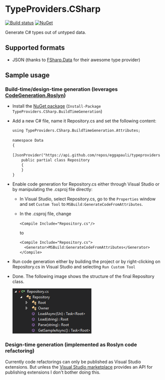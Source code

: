 # TypeProviders.CSharp
[![Build status](https://ci.appveyor.com/api/projects/status/hp8tnw4sdd6kym51?svg=true)](https://ci.appveyor.com/project/JEgger/typeproviders-csharp)
[![NuGet](https://img.shields.io/nuget/v/typeproviders.csharp.buildtimegeneration.svg)](https://www.nuget.org/packages/TypeProviders.CSharp.BuildTimeGeneration/)

Generate C# types out of untyped data.

## Supported formats
* JSON (thanks to [FSharp.Data](https://github.com/fsharp/FSharp.Data) for their awesome type provider)

## Sample usage
### Build-time/design-time generation (leverages [CodeGeneration.Roslyn](https://github.com/AArnott/CodeGeneration.Roslyn))
* Install the [NuGet package](https://www.nuget.org/packages/TypeProviders.CSharp.BuildTimeGeneration/) (`Install-Package TypeProviders.CSharp.BuildTimeGeneration`)
* Add a new C# file, name it Repository.cs and set the following content:

    ```
    using TypeProviders.CSharp.BuildTimeGeneration.Attributes;

    namespace Data
    {
        [JsonProvider("https://api.github.com/repos/eggapauli/typeproviders.csharp")]
        public partial class Repository
        {
        }
    }
    ```
      
* Enable code generation for Repository.cs either through Visual Studio or by manipulating the .csproj file directly:
  * In Visual Studio, select Repository.cs, go to the `Properties` window and set `Custom Tool` to `MSBuild:GenerateCodeFromAttributes`.
  * In the .csproj file, change
    
      `<Compile Include="Repository.cs"/>`
        
      to
        
      ```
      <Compile Include="Repository.cs">
        <Generator>MSBuild:GenerateCodeFromAttributes</Generator>
      </Compile>
      ```
* Run code generation either by building the project or by right-clicking on Repository.cs in Visual Studio and selecting `Run Custom Tool`
* Done. The following image shows the structure of the final Repository class.

  ![Structure of generated class](docs/assets/generated-file-structure.png)
  
### Design-time generation (implemented as Roslyn code refactoring)
Currently code refactorings can only be published as Visual Studio extensions. But unless the [Visual Studio marketplace](https://marketplace.visualstudio.com/) provides an API for publishing extensions I don't bother doing this.
